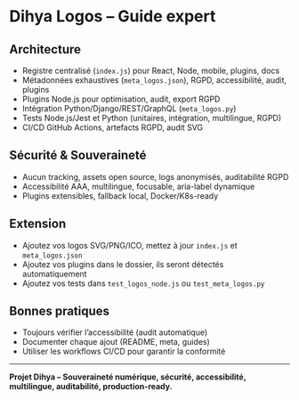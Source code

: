 # Dihya Logos – Guide expert

## Architecture
- Registre centralisé (`index.js`) pour React, Node, mobile, plugins, docs
- Métadonnées exhaustives (`meta_logos.json`), RGPD, accessibilité, audit, plugins
- Plugins Node.js pour optimisation, audit, export RGPD
- Intégration Python/Django/REST/GraphQL (`meta_logos.py`)
- Tests Node.js/Jest et Python (unitaires, intégration, multilingue, RGPD)
- CI/CD GitHub Actions, artefacts RGPD, audit SVG

## Sécurité & Souveraineté
- Aucun tracking, assets open source, logs anonymisés, auditabilité RGPD
- Accessibilité AAA, multilingue, focusable, aria-label dynamique
- Plugins extensibles, fallback local, Docker/K8s-ready

## Extension
- Ajoutez vos logos SVG/PNG/ICO, mettez à jour `index.js` et `meta_logos.json`
- Ajoutez vos plugins dans le dossier, ils seront détectés automatiquement
- Ajoutez vos tests dans `test_logos_node.js` ou `test_meta_logos.py`

## Bonnes pratiques
- Toujours vérifier l’accessibilité (audit automatique)
- Documenter chaque ajout (README, meta, guides)
- Utiliser les workflows CI/CD pour garantir la conformité

---

**Projet Dihya – Souveraineté numérique, sécurité, accessibilité, multilingue, auditabilité, production-ready.**

